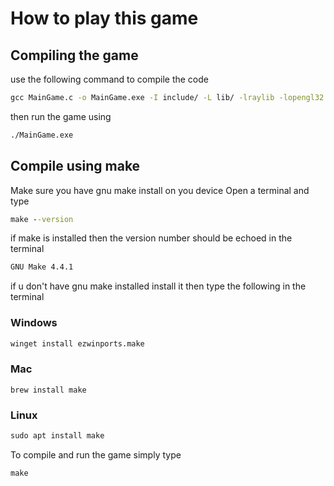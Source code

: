 # How to play this game

## Compiling the game

use the following command to compile the code

```cmd
gcc MainGame.c -o MainGame.exe -I include/ -L lib/ -lraylib -lopengl32 -lgdi32 -lwinmm
```

then run the game using

```cmd
./MainGame.exe
```

## Compile using make

Make sure you have gnu make install on you device
Open a terminal and type

```cmd
make --version
```

if make is installed then the version number should be echoed in the terminal

```cmd
GNU Make 4.4.1
```

if u don't have gnu make installed install it then type the following in the terminal

### Windows

```cmd
winget install ezwinports.make
```

### Mac

```brew
brew install make
```

### Linux

```cmd
sudo apt install make
```

To compile and run the game simply type

```cmd
make
```
